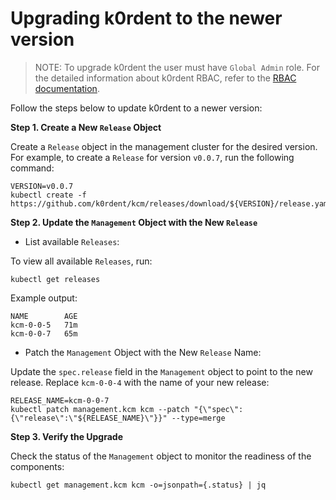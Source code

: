 # Upgrading k0rdent to the newer version

> NOTE: To upgrade k0rdent the user must have `Global Admin` role.
> For the detailed information about k0rdent RBAC, refer to the [RBAC documentation](../rbac/roles.md).

Follow the steps below to update k0rdent to a newer version:

**Step 1. Create a New `Release` Object**

Create a `Release` object in the management cluster for the desired version. For example, to create
a `Release` for version `v0.0.7`, run the following command:

```shell
VERSION=v0.0.7
kubectl create -f https://github.com/k0rdent/kcm/releases/download/${VERSION}/release.yaml
```

**Step 2. Update the `Management` Object with the New `Release`**

- List available `Releases`:

To view all available `Releases`, run:

```shell
kubectl get releases
```

Example output:

```shell
NAME        AGE
kcm-0-0-5   71m
kcm-0-0-7   65m
```

- Patch the `Management` Object with the New `Release` Name:

Update the `spec.release` field in the `Management` object to point to the new release. Replace `kcm-0-0-4` with
the name of your new release:

```shell
RELEASE_NAME=kcm-0-0-7
kubectl patch management.kcm kcm --patch "{\"spec\":{\"release\":\"${RELEASE_NAME}\"}}" --type=merge
```

**Step 3. Verify the Upgrade**

Check the status of the `Management` object to monitor the readiness of the components:

```shell
kubectl get management.kcm kcm -o=jsonpath={.status} | jq
```

